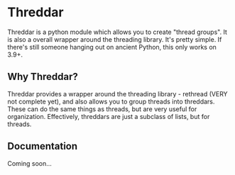 # Threddar

Threddar is a python module which allows you to create "thread groups". It is also a overall wrapper around the threading library.
It's pretty simple.
If there's still someone hanging out on ancient Python, this only works on 3.9+.

## Why Threddar?

Threddar provides a wrapper around the threading library - rethread (VERY not complete yet), and also allows you to group threads into threddars. These can do the same things as threads, but are very useful for organization.
Effectively, threddars are just a subclass of lists, but for threads.

## Documentation

Coming soon...